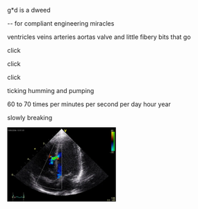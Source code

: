 g\*d is a dweed

-- for compliant engineering miracles

ventricles veins arteries aortas valve and little fibery bits that go 

click


click



click

ticking humming and pumping

60 to 70 times per minutes per second per day hour year

slowly breaking

<img src="./assets/echo.jpg" alt="echo" width="250"/>


